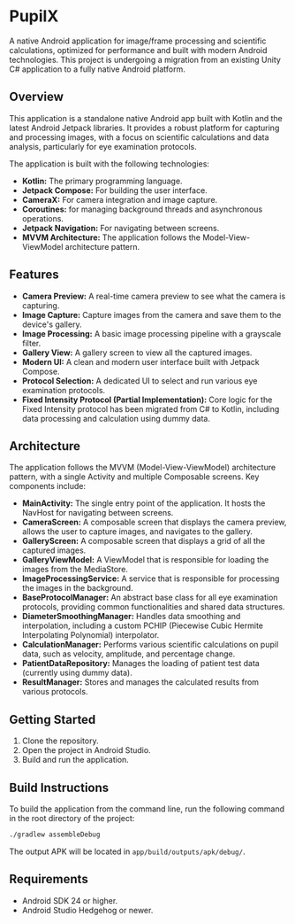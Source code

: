 # PupilX

A native Android application for image/frame processing and scientific calculations, optimized for performance and built with modern Android technologies. This project is undergoing a migration from an existing Unity C# application to a fully native Android platform.

## Overview

This application is a standalone native Android app built with Kotlin and the latest Android Jetpack libraries. It provides a robust platform for capturing and processing images, with a focus on scientific calculations and data analysis, particularly for eye examination protocols.

The application is built with the following technologies:

-   **Kotlin:** The primary programming language.
-   **Jetpack Compose:** For building the user interface.
-   **CameraX:** For camera integration and image capture.
-   **Coroutines:** for managing background threads and asynchronous operations.
-   **Jetpack Navigation:** For navigating between screens.
-   **MVVM Architecture:** The application follows the Model-View-ViewModel architecture pattern.

## Features

-   **Camera Preview:** A real-time camera preview to see what the camera is capturing.
-   **Image Capture:** Capture images from the camera and save them to the device's gallery.
-   **Image Processing:** A basic image processing pipeline with a grayscale filter.
-   **Gallery View:** A gallery screen to view all the captured images.
-   **Modern UI:** A clean and modern user interface built with Jetpack Compose.
-   **Protocol Selection:** A dedicated UI to select and run various eye examination protocols.
-   **Fixed Intensity Protocol (Partial Implementation):** Core logic for the Fixed Intensity protocol has been migrated from C# to Kotlin, including data processing and calculation using dummy data.

## Architecture

The application follows the MVVM (Model-View-ViewModel) architecture pattern, with a single Activity and multiple Composable screens. Key components include:

-   **MainActivity:** The single entry point of the application. It hosts the NavHost for navigating between screens.
-   **CameraScreen:** A composable screen that displays the camera preview, allows the user to capture images, and navigates to the gallery.
-   **GalleryScreen:** A composable screen that displays a grid of all the captured images.
-   **GalleryViewModel:** A ViewModel that is responsible for loading the images from the MediaStore.
-   **ImageProcessingService:** A service that is responsible for processing the images in the background.
-   **BaseProtocolManager:** An abstract base class for all eye examination protocols, providing common functionalities and shared data structures.
-   **DiameterSmoothingManager:** Handles data smoothing and interpolation, including a custom PCHIP (Piecewise Cubic Hermite Interpolating Polynomial) interpolator.
-   **CalculationManager:** Performs various scientific calculations on pupil data, such as velocity, amplitude, and percentage change.
-   **PatientDataRepository:** Manages the loading of patient test data (currently using dummy data).
-   **ResultManager:** Stores and manages the calculated results from various protocols.

## Getting Started

1.  Clone the repository.
2.  Open the project in Android Studio.
3.  Build and run the application.

## Build Instructions

To build the application from the command line, run the following command in the root directory of the project:

```bash
./gradlew assembleDebug
```

The output APK will be located in `app/build/outputs/apk/debug/`.

## Requirements

-   Android SDK 24 or higher.
-   Android Studio Hedgehog or newer.
